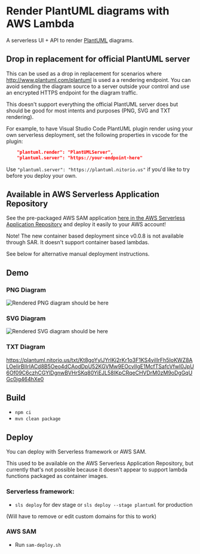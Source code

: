 # Render PlantUML diagrams with AWS Lambda

A serverless UI + API to render [PlantUML](http://plantuml.com) diagrams.

## Drop in replacement for official PlantUML server

This can be used as a drop in replacement for scenarios
where http://www.plantuml.com/plantuml is used a a rendering endpoint. You can avoid sending the diagram source to a server outside your control and use an encrypted HTTPS endpoint for the diagram traffic.

This doesn't support everything the official PlantUML server does but should be good for most intents and purposes (PNG, SVG and TXT rendering).

For example, to have Visual Studio Code PlantUML plugin render using your own serverless deployment, set the following properties in vscode for the plugin: 

```json
    "plantuml.render": "PlantUMLServer",
    "plantuml.server": "https://your-endpoint-here"
```

Use `"plantuml.server": "https://plantuml.nitorio.us"` if you'd like to try before you deploy your own.

## Available in AWS Serverless Application Repository

See the pre-packaged AWS SAM application [here in the AWS Serverless Application Repository](https://serverlessrepo.aws.amazon.com/applications/arn:aws:serverlessrepo:us-east-1:293246570391:applications~plantuml-render) and deploy it easily to your AWS account!

Note! The new container based deployment since v0.0.8 is not available through SAR. It doesn't support container based lambdas.

See below for alternative manual deployment instructions.

## Demo

### PNG Diagram

![Rendered PNG diagram should be here](https://plantuml.nitorio.us/png/Kt8goYylJYrIKj2rKr1o3F1KS4yiIIrFh5IoKWZ8ALOeIirBIIrIACd8B5Oeo4dCAodDpU52KGVMw9EOcvIIgE1McfTSafcVfwI0JpU6Of09C6czhCGYlDgnwBVHrSKq80YiEJL58IKpCRqeCHVDrM0zM9oDgGqUGc0jg464hXe0)

### SVG Diagram 

![Rendered SVG diagram should be here](https://plantuml.nitorio.us/svg/Kt8goYylJYrIKj2rKr1o3F1KS4yiIIrFh5IoKWZ8ALOeIirBIIrIACd8B5Oeo4dCAodDpU52KGVMw9EOcvIIgE1McfTSafcVfwI0JpU6Of09C6czhCGYlDgnwBVHrSKq80YiEJL58IKpCRqeCHVDrM0zM9oDgGqUGc0jg464hXe0)

### TXT Diagram

https://plantuml.nitorio.us/txt/Kt8goYylJYrIKj2rKr1o3F1KS4yiIIrFh5IoKWZ8ALOeIirBIIrIACd8B5Oeo4dCAodDpU52KGVMw9EOcvIIgE1McfTSafcVfwI0JpU6Of09C6czhCGYlDgnwBVHrSKq80YiEJL58IKpCRqeCHVDrM0zM9oDgGqUGc0jg464hXe0

## Build

- `npm ci`
- `mvn clean package`

## Deploy

You can deploy with Serverless framework or AWS SAM.

This used to be available on the AWS Serverless Application Repository, but currently that's not possible because it
doesn't appear to support lambda functions packaged as container images.

### Serverless framework:
- `sls deploy` for dev stage or `sls deploy --stage plantuml` for production

(Will have to remove or edit custom domains for this to work)

### AWS SAM

- Run `sam-deploy.sh`
